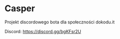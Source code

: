 # Casper
Projekt discordowego bota dla społeczności dokodu.it

Discord: https://discord.gg/bgKFsr2U
